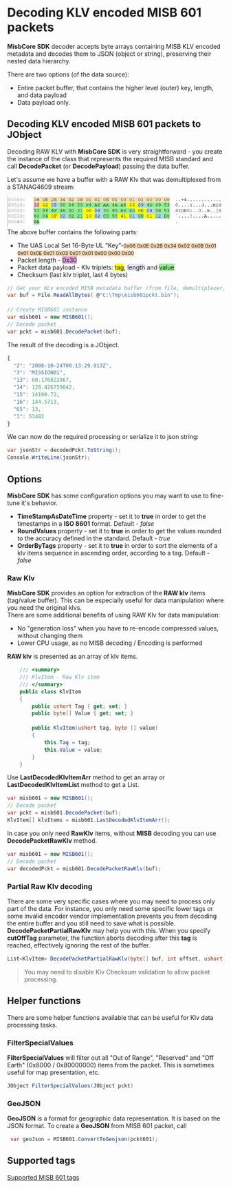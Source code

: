 # Decoding KLV encoded MISB 601 packets

**MisbCore SDK** decoder accepts byte arrays containing MISB KLV encoded metadata and decodes them to JSON (object or string), preserving their nested data hierarchy.

There are two options (of the data source):  

* Entire packet buffer, that contains the higher level (outer) key, length, and data payload  
* Data payload only.

## Decoding KLV encoded MISB 601 packets to JObject

Decoding RAW  KLV with **MisbCore SDK** is very straightforward - you create the instance of the class that represents the required MISB standard and call **DecodePacket** (or **DecodePayload**) passing the data buffer.

Let's assume we have a buffer with a RAW Klv that was demultiplexed from a STANAG4609 stream:  

![Encoded buffer](./images/getting-started-encodedbuf.png)  
The above buffer contains the following parts:  
  
* The UAS Local Set 16-Byte UL “Key”-<small><span style="background-color:PeachPuff">0x06 0x0E 0x2B 0x34 0x02 0x0B 0x01 0x01 0x0E 0x01 0x03 0x01 0x01 0x00 0x00 0x00</span></small> 
* Packet length - <span style="background-color:Plum">0x30</span> 
* Packet data payload - Klv triplets: <span style="background-color:yellow">tag</span>, <span style="background-color:Lavender">length</span> and <span style="background-color:LightGreen">value</span>
* Checksum  (last klv triplet, last 4 bytes)


```C#
// Get your KLv encoded MISB metadata buffer (from file, demultiplexer, etc) 
var buf = File.ReadAllBytes( @"C:\Tmp\misb601pckt.bin");

// Create MISB601 instance
var misb601 = new MISB601();
// Decode packet
var pckt = misb601.DecodePacket(buf);
```

The result of the decoding is a JObject.   

```js
{
  "2": "2008-10-24T00:13:29.913Z",
  "3": "MISSION01",
  "13": 60.176822967,
  "14": 128.426759042,
  "15": 14190.72,
  "16": 144.5713,
  "65": 13,
  "1": 53482
}
```

We can now do the required processing or serialize it to json string:  

```C#
var jsonStr = decodedPckt.ToString();
Console.WriteLine(jsonStr);
```

## Options

**MisbCore SDK** has some configuration options you may want to use to fine-tune it's behavior.

- **TimeStampAsDateTime** property - set it to **true** in order to get the timestamps in a **ISO 8601** format. Default - *false*
- **RoundValues** property - set it to **true** in order to get the values rounded to the accuracy defined in the standard. Default - *true*
- **OrderByTags** property - set it to **true** in order to sort the elements of a klv items sequence in ascending order, according to a tag. Default - *false*


### Raw Klv  

**MisbCore SDK** provides an option for extraction of the **RAW klv** items (tag/value buffer). This can be especially useful for data manipulation where you need the original klvs.  
There are some additional benefits of using RAW Klv for data manipulation:  

* No "generation loss" when you have to re-encode compressed values, without changing them
* Lower CPU usage, as no MISB decoding / Encoding is performed  

**RAW klv** is presented as an array of klv items.

```cs
    /// <summary>
    /// KlvItem - Raw Klv item
    /// </summary>
    public class KlvItem
    {
        public ushort Tag { get; set; }  
        public byte[] Value { get; set; }

        public KlvItem(ushort tag, byte [] value)
        {
            this.Tag = tag;
            this.Value = value;
        }
    }
```

Use **LastDecodedKlvItemArr** method to get an array or **LastDecodedKlvItemList** method to get a List<KlvItem>.

```cs
var misb601 = new MISB601();
// Decode packet
var pckt = misb601.DecodePacket(buf);
KlvItem[] klvItems = misb601.LastDecodedKlvItemArr();
```

In case you only need **RawKlv** items, without **MISB** decoding you can use **DecodePacketRawKlv** method.
 
```cs
var misb601 = new MISB601();
// Decode packet
var decodedPckt = misb601.DecodePacketRawKlv(buf);
```

### Partial Raw Klv decoding

There are some very specific cases where you may need to process only part of the data. For instance, you only need some specific lower tags or some invalid encoder vendor implementation prevents you from decoding the entire buffer and you still need to save what is possible. **DecodePacketPartialRawKlv** may help you with this. When you specify **cutOffTag** parameter, the function aborts decoding after this **tag** is reached, effectively ignoring the rest of the buffer.

```cs
List<KlvItem> DecodePacketPartialRawKlv(byte[] buf, int offset, ushort cutOffTag, out int cutOffIndex )
```

>You may need to disable Klv Checksum validation to allow packet processing.

## Helper functions

There are some helper functions available that can be useful for Klv data processing tasks.

###  FilterSpecialValues

**FilterSpecialValues** will filter out all "Out of Range", "Reserved" and "Off Earth" (0x8000 / 0x80000000) items from the packet. This is sometimes useful for map presentation, etc.

```cs
JObject FilterSpecialValues(JObject pckt)
```
### GeoJSON

**GeoJSON** is a format for geographic data representation. It is based on the JSON format.
To create a **GeoJSON** from MISB 601 packet, call

```cs
 var geoJson = MISB601.ConvertToGeojson(pckt601);
```

## Supported tags
[Supported MISB 601 tags](./st601-supported.md) 